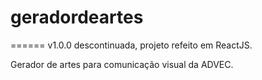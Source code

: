 # geradordeartes
====== v1.0.0 descontinuada, projeto refeito em ReactJS.

Gerador de artes para comunicação visual da ADVEC.
